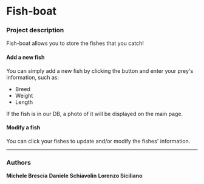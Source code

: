 # Fish-boat
### Project description
Fish-boat allows you to store the fishes that you catch!

#### Add a new fish
You can simply add a new fish by clicking the button and enter your prey's information, such as:
+ Breed
+ Weight
+ Length

If the fish is in our DB, a photo of it will be displayed on the main page.

#### Modify a fish
You can click your fishes to update and/or modify the fishes' information.

-----
### Authors
**Michele Brescia**
**Daniele Schiavolin**
**Lorenzo Siciliano**
